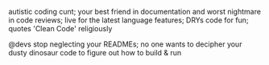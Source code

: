 autistic coding cunt; your best friend in documentation and worst nightmare in code reviews; live for the latest language features; DRYs code for fun; quotes 'Clean Code' religiously

@devs stop neglecting your READMEs; no one wants to decipher your dusty dinosaur code to figure out how to build & run

<!---
SaeedBaig/SaeedBaig is a ✨ special ✨ repository because its `README.md` (this file) appears on your GitHub profile.
You can click the Preview link to take a look at your changes.

- 👋 Hi, I’m @SaeedBaig
- 👀 I’m interested in ...
- 🌱 I’m currently learning ...
- 💞️ I’m looking to collaborate on ...
- 📫 How to reach me ...
--->
